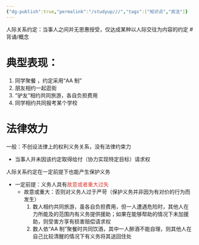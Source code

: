 ```yaml
---
{"dg-publish":true,"permalink":"/studyup///","tags":["知识点","民法"]}
---
```


人际关系约定：当事人之间并无恩惠授受，仅达成某种以人际交往为内容的约定 #背诵/概念 
# 典型表现：
1. 同学聚餐 ，约定采用“AA 制”
2. 朋友相约一起逛街
3. “驴友”相约共同旅游，各自负担费用
4. 同学相约共同报考某个学校
# 法律效力
一般：不创设法律上的权利义务关系，没有法律约束力
- 当事人并未因该约定取得给付（协力实现特定目标）请求权

人际关系约定在一定前提下也能产生保护义务
- 一定前提：义务人具有<font color="#d83931">故意或者重大过失</font>
	- 故意或重大：否则对义务人过于严苛（保护义务并非因为有对价的行为而发生）
		1. 数人相约共同旅游，虽各自负担费用，但一人遭遇危险时，其他人在力所能及的范围内有义务提供援助；如果在能够帮助的情况下未加援助，则受害方享有损害赔偿请求权
		2. 数人依“AA 制”聚餐时共同饮酒，其中一人醉酒不能自理，则其他人在自己比较清醒的情况下有义务将其送回住处
